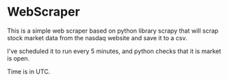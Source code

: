 # WebScraper

This is a simple web scraper based on python library scrapy that will scrap
stock market data from the nasdaq website and save it to a csv.

I've scheduled it to run every 5 minutes, and python checks that it is
market is open.

Time is in UTC.
